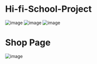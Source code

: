 # Hi-fi-School-Project

![image](https://user-images.githubusercontent.com/77662628/158343112-e1641d02-71d0-488f-8443-cdfa52697ba5.png)
![image](https://user-images.githubusercontent.com/77662628/158343249-095c5892-2e36-427b-be67-1002212c5000.png)
![image](https://user-images.githubusercontent.com/77662628/158343475-c3088cb5-52e7-4235-a02e-7fa1aba7f40e.png)

# Shop Page
![image](https://user-images.githubusercontent.com/77662628/158343682-fbc427bc-1b07-4222-8588-9718433be667.png)
